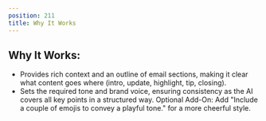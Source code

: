 ```yaml
---
position: 211
title: Why It Works
---
```


## Why It Works:

- Provides rich context and an outline of email sections, making it clear what content goes where (intro, update, highlight, tip, closing).
- Sets the required tone and brand voice, ensuring consistency as the AI covers all key points in a structured way.
Optional Add-On: Add "Include a couple of emojis to convey a playful tone." for a more cheerful style.